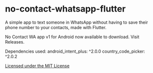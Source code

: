 # no-contact-whatsapp-flutter

A simple app to text someone in WhatsApp without having to save their phone number to your contacts, made with Flutter.

No Contact WA app v1 for Android now available to download. Visit Releases.

Dependencies used:
android_intent_plus: ^2.0.0
country_code_picker: ^2.0.2

[Licensed under the MIT License](/LICENSE.md)
